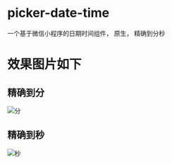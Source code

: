# picker-date-time
一个基于微信小程序的日期时间组件， 原生， 精确到分秒

# 效果图片如下

## 精确到分

![分](https://res.pandashuai.com/images/github/yyyymmddhhmm.jpg)


## 精确到秒

![秒](https://res.pandashuai.com/images/github/yyyymmddhhmmss.jpg)
